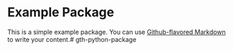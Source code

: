 # Example Package

This is a simple example package. You can use
[Github-flavored Markdown](https://guides.github.com/features/mastering-markdown/)
to write your content.# gth-python-package
